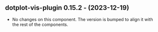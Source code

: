   ## dotplot-vis-plugin 0.15.2 - (2023-12-19)
  
  * No changes on this component. The version is bumped to align it
    with the rest of the components.
